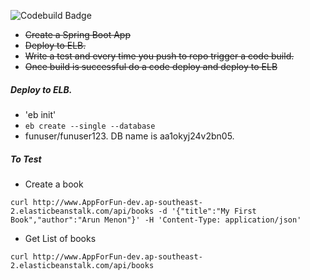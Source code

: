 ![Codebuild Badge](https://codebuild.ap-southeast-2.amazonaws.com/badges?uuid=eyJlbmNyeXB0ZWREYXRhIjoibGlhRkxsSEd6NTFDeG5pMUU3a0Z6OVBNQXYvcFhkZ2JJTzQvR25xMTV1QTdhbWt2MHptbE1kdFdqOEF2R2hJOGV6b3pEUVJ3Zmw1YlEvdnNGYmFhTGg0PSIsIml2UGFyYW1ldGVyU3BlYyI6InRMMWEvd0k3M25hRzRmdEoiLCJtYXRlcmlhbFNldFNlcmlhbCI6MX0%3D&branch=master)

- ~~Create a Spring Boot App~~
- ~~Deploy to ELB.~~
- ~~Write a test and every time you push to repo trigger a code build.~~
- ~~Once build is successful do a code deploy and deploy to ELB~~

##### Deploy to ELB.

- 'eb init'
- `eb create --single --database`
- funuser/funuser123. DB name is aa1okyj24v2bn05.


##### To Test

- Create a book

```
curl http://www.AppForFun-dev.ap-southeast-2.elasticbeanstalk.com/api/books -d '{"title":"My First Book","author":"Arun Menon"}' -H 'Content-Type: application/json'
```

- Get List of books

```
curl http://www.AppForFun-dev.ap-southeast-2.elasticbeanstalk.com/api/books
```